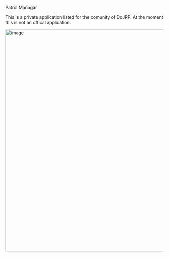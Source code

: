 Patrol Managar

This is a private application listed for the comunity of DoJRP. At the moment this is not an offical application. 

<img width="704" alt="image" src="https://github.com/user-attachments/assets/0a3068f5-8e63-4a36-8e08-7925bae1a7b0">

